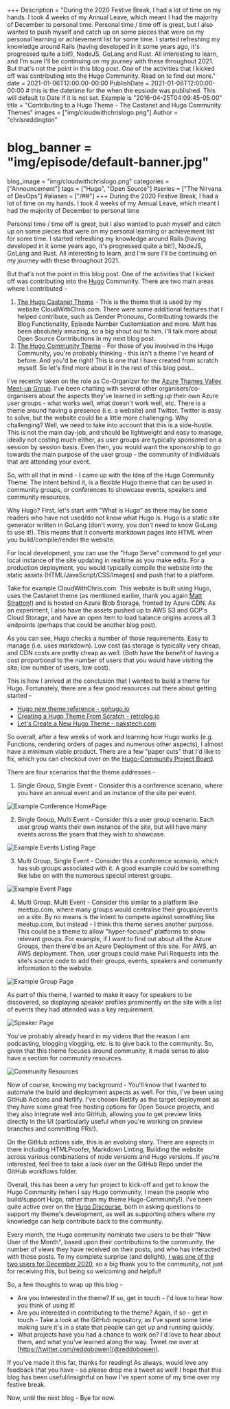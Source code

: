 +++
Description = "During the 2020 Festive Break, I had a lot of time on my hands. I took 4 weeks of my Annual Leave, which meant I had the majority of December to personal time. Personal time / time off is great, but I also wanted to push myself and catch up on some pieces that were on my personal learning or achievement list for some time. I started refreshing my knowledge around Rails (having developed in it some years ago, it's progressed quite a bit!), NodeJS, GoLang and Rust. All interesting to learn, and I'm sure I'll be continuing on my journey with these throughout 2021.  But that's not the point in this blog post. One of the activities that I kicked off was contributing into the Hugo Community. Read on to find out more."
date = 2021-01-06T12:00:00-00:00
PublishDate = 2021-01-06T12:00:00-00:00 # this is the datetime for the when the epsiode was published. This will default to Date if it is not set. Example is "2016-04-25T04:09:45-05:00"
title = "Contributing to a Hugo Theme - The Castanet and  Hugo Community Themes"
images = ["img/cloudwithchrislogo.png"]
Author = "chrisreddington"
# blog_banner = "img/episode/default-banner.jpg"
blog_image = "img/cloudwithchrislogo.png"
categories = ["Announcement"]
tags = ["Hugo", "Open Source"]
#series = ["The Nirvana of DevOps"]
#aliases = ["/##"]
+++
During the 2020 Festive Break, I had a lot of time on my hands. I took 4 weeks of my Annual Leave, which meant I had the majority of December to personal time

Personal time / time off is great, but I also wanted to push myself and catch up on some pieces that were on my personal learning or achievement list for some time. I started refreshing my knowledge around Rails (having developed in it some years ago, it's progressed quite a bit!), NodeJS, GoLang and Rust. All interesting to learn, and I'm sure I'll be continuing on my journey with these throughout 2021.

But that's not the point in this blog post. One of the activities that I kicked off was contributing into the [Hugo](https://gohugo.io) Community. There are two main areas where I contributed -

1. [The Hugo Castanet Theme](https://github.com/mattstratton/castanet) - This is the theme that is used by my website CloudWithChris.com. There were some additional features that I helped contribute, such as Gender Pronouns, Contributing towards the Blog Functionality, Episode Number Customisation and more. Matt has been absolutely amazing, so a big shout out to him. I'll talk more about Open Source Contributions in my next blog post.
2. [The Hugo Community Theme](https://github.com/chrisreddington/hugo-community) - For those of you involved in the Hugo Community, you're probably thinking - this isn't a theme I've heard of before. And you'd be right! This is one that I have created from scratch myself. So let's find more about it in the rest of this blog post...

I've recently taken on the role as Co-Organizer for the [Azure Thames Valley Meet-up Group](https://www.meetup.com/en-AU/Azure-Thames-Valley/). I've been chatting with several other organisers/co-organisers about the aspects they've learned in setting up their own Azure user groups - what works well, what doesn't work well, etc. There is a theme around having a presence (i.e. a website) and Twitter. Twitter is easy to solve, but the website could be a little more challenging. Why challenging? Well, we need to take into account that this is a side-hustle. This is not the main day-job, and should be lightweight and easy to manage, ideally not costing much either, as user groups are typically sponsored on a session by session basis. Even then, you would want the sponsorship to go towards the main purpose of the user group - the community of individuals that are attending your event.

So, with all that in mind - I came up with the idea of the Hugo Community Theme. The intent behind it, is a flexible Hugo theme that can be used in community groups, or conferences to showcase events, speakers and community resources.

Why Hugo? First, let's start with "What is Hugo" as there may be some readers who have not used/do not know what Hugo is. Hugo is a static site generator written in GoLang (don't worry, you don't need to know GoLang to use it!). This means that it converts markdown pages into HTML when you build/compile/render the website.

For local development, you can use the "Hugo Serve" command to get your local instance of the site updating in realtime as you make edits. For a production deployment, you would typically compile the website into the static assets (HTML/JavaScript/CSS/Images) and push that to a platform.

Take for example CloudWithChris.com. This website is built using Hugo, uses the Castanet theme (as mentioned earlier, thank you again [Matt Stratton](https://twitter.com/mattstratton)!) and is hosted on Azure Blob Storage, fronted by Azure CDN. As an experiment, I also have the assets pushed up to AWS S3 and GCP's Cloud Storage, and have an open item to load balance origins across all 3 endpoints (perhaps that could be another blog post).

As you can see, Hugo checks a number of those requirements. Easy to manage (i.e. uses markdown). Low cost (as storage is typically very cheap, and CDN costs are pretty cheap as well. (Both have the benefit of having a cost proportional to the number of users that you would have visiting the site; low number of users, low cost).

This is how I arrived at the conclusion that I wanted to build a theme for Hugo. Fortunately, there are a few good resources out there about getting started -

- [Hugo new theme reference - gohugo.io](https://gohugo.io/commands/hugo_new_theme/)
- [Creating a Hugo Theme From Scratch - retrolog.io](https://retrolog.io/blog/creating-a-hugo-theme-from-scratch/)
- [Let's Create a New Hugo Theme - pakstech.com](https://pakstech.com/blog/create-hugo-theme/)

So overall, after a few weeks of work and learning how Hugo works (e.g. Functions, rendering orders of pages and numerous other aspects), I almost have a minimum viable product. There are a few "paper cuts" that I'd like to fix, which you can checkout over on the [Hugo-Community Project Board](https://github.com/chrisreddington/hugo-community/projects/1).

There are four scenarios that the theme addresses -

1. Single Group, Single Event - Consider this a conference scenario, where you have an annual event and an instance of the site per event.

  ![Example Conference HomePage](/img/blog/contributing-to-a-hugo-theme/hugo-community-home.jpg "Example Conference HomePage")

2. Single Group, Multi Event - Consider this a user group scenario. Each user group wants their own instance of the site, but will have many events across the years that they wish to showcase.

  ![Example Events Listing Page](/img/blog/contributing-to-a-hugo-theme/hugo-community-events.jpg "Example Events Listing Page")

3. Multi Group, Single Event - Consider this a conference scenario, which has sub groups associated with it. A good example could be something like lube on with the numerous special interest groups.

  ![Example Event Page](/img/blog/contributing-to-a-hugo-theme/hugo-community-event.jpg "Example Event Page")

4. Multi Group, Multi Event - Consider this similar to a platform like meetup.com, where many groups would centralise their groups/events on a site. By no means is the intent to compete against something like meetup.com, but instead - I think this theme serves another purpose. This could be a theme to allow "hyper-focused" platforms to show relevant groups. For example, if I want to find out about all the Azure Groups, then there'd be an Azure Deployment of this site. For AWS, an AWS deployment. Then, user groups could make Pull Requests into the site's source code to add their groups, events, speakers and community information to the website.

  ![Example Group Page](/img/blog/contributing-to-a-hugo-theme/hugo-community-group.jpg "Example Group Page")

As part of this theme, I wanted to make it easy for speakers to be discovered, so displaying speaker profiles prominently on the site with a list of events they had attended was a key requirement.

  ![Speaker Page](/img/blog/contributing-to-a-hugo-theme/hugo-community-speakers.jpg "Speaker Page")

You've probably already heard in my videos that the reason I am podcasting, blogging vlogging, etc. is to give back to the community. So, given that this theme focuses around community, it made sense to also have a section for community resources.

  ![Community Resources](/img/blog/contributing-to-a-hugo-theme/hugo-community-resources.jpg "Community Resources")

Now of course, knowing my background - You'll know that I wanted to automate the build and deployment aspects as well. For this, I've been using GitHub Actions and Netlify. I've chosen Netlify as the target deployment as they have some great free hosting options for Open Source projects, and they also integrate well into GitHub, allowing you to get preview links directly in the UI (particularly useful when you're working on preview branches and committing PRs!).

On the GitHub actions side, this is an evolving story. There are aspects in there including HTMLProofer, Markdown Linting, Building the website across various combinations of node versions and Hugo versions. If you're interested, feel free to take a look over on the GitHub Repo under the GitHub workflows folder.

Overall, this has been a very fun project to kick-off and get to know the Hugo Community (when I say Hugo community, I mean the people who build/support Hugo, rather than my theme Hugo-Community!). I've been quite active over on the [Hugo Discourse](https://discourse.gohugo.io/), both in asking questions to support my theme's development, as well as supporting others where my knowledge can help contribute back to the community.

Every month, the Hugo community nominate two users to be their "New User of the Month", based upon their contributions to the community, the number of views they have received on their posts, and who has interacted with those posts. To my complete surprise (and delight), [I was one of the two users for December 2020](https://discourse.gohugo.io/badges/44/new-user-of-the-month), so a big thank you to the community, not just for receiving this, but being so welcoming and helpful!

So, a few thoughts to wrap up this blog -

- Are you interested in the theme? If so, get in touch - I'd love to hear how you think of using it!
- Are you interested in contributing to the theme? Again, if so - get in touch - Take a look at the GitHub repository, as I've spent some time making sure it's in a state that people can get up and running quickly.
- What projects have you had a chance to work on? I'd love to hear about them, and what you've learned along the way. Tweet me over at [https://twitter.com/reddobowen](@reddobowen).

If you've made it this far, thanks for reading! As always, would love any feedback that you have - so please drop me a tweet as well! I hope that this blog has been useful/insightful on how I've spent some of my time over my festive break.

Now, until the next blog - Bye for now.